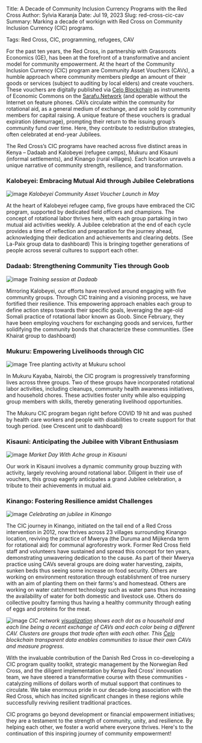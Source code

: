 Title: A Decade of Community Inclusion Currency Programs with the Red Cross
Author: Sylvia Karanja
Date: Jul 19, 2023
Slug: red-cross-cic-cav
Summary: Marking a decade of workign with Red Cross on Community Inclusion Currency (CIC) programs.

Tags: Red Cross, CIC, programming, refugees, CAV

For the past ten years, the Red Cross, in partnership with Grassroots Economics (GE), has been at the forefront of a transformative and ancient model for community empowerment. At the heart of the Community Inclusion Currency (CIC) program are Community Asset Vouchers (CAVs), a humble approach where community members pledge an amount of their goods or services (subject to auditing by local elders) and create vouchers. These vouchers are digitally published via [Celo Blockchain](https://celo.org/) as instruments of Economic Commons on the [Sarafu.Network](https://sarafu.Network) (and operable without the Internet on feature phones. CAVs circulate within the community for rotational aid, as a general medium of exchange, and are sold by community members for capital raising. A unique feature of these vouchers is gradual expiration (demurrage), prompting their return to the issuing group’s community fund over time. Here, they contribute to redistribution strategies, often celebrated at end-year Jubilees.

The Red Cross’s CIC programs have reached across five distinct areas in Kenya – Dadaab and Kalobeyei (refugee camps), Mukuru and Kisauni (informal settlements), and Kinango (rural villages). Each location unravels a unique narrative of community strength, resilience, and transformation.

### Kalobeyei: Embracing Mutual Aid through Jubilee Celebrations

![image](images/blog/red-cross-cic-cav1.webp)
*Kalobeyei Community Asset Voucher Launch in May*

At the heart of Kalobeyei refugee camp, five groups have embraced the CIC program, supported by dedicated field officers and champions. The concept of rotational labor thrives here, with each group partaking in two mutual aid activities weekly. A Jubilee celebration at the end of each cycle provides a time of reflection and preparation for the journey ahead, acknowledging their dedication and achievements and clearing debts. (See La-Paix group data to dashboard)
This is bringing together generations of people across several cultures to support each other.

### Dadaab: Strengthening Community Ties through Goob

![image](images/blog/red-cross-cic-cav2.webp)
*Training session at Dadaab*

Mirroring Kalobeyei, our efforts have revolved around engaging with five community groups. Through CIC training and a visioning process, we have fortified their resilience. This empowering approach enables each group to define action steps towards their specific goals, leveraging the age-old Somali practice of rotational labor known as Goob. Since February, they have been employing vouchers for exchanging goods and services, further solidifying the community bonds that characterize these communities.
(See Khairat group to dashboard)

### Mukuru: Empowering Livelihoods through CIC

![image](images/blog/red-cross-cic-cav3.webp)
Tree planting activity at Mukuru school 

In Mukuru Kayaba, Nairobi, the CIC program is progressively transforming lives across three groups. Two of these groups have incorporated rotational labor activities, including cleanups, community health awareness initiatives, and household chores. These activities foster unity while also equipping group members with skills, thereby generating livelihood opportunities.


The Mukuru CIC program began right before COVID 19 hit and was pushed by health care workers and people with disabilities to create support for that tough period. (see Crescent unit to dashboard)

### Kisauni: Anticipating the Jubilee with Vibrant Enthusiasm

![image](images/blog/red-cross-cic-cav4.webp)
*Market Day With Ache group in Kisauni*

Our work in Kisauni involves a dynamic community group buzzing with activity, largely revolving around rotational labor. Diligent in their use of vouchers, this group eagerly anticipates a grand Jubilee celebration, a tribute to their achievements in mutual aid.

### Kinango: Fostering Resilience amidst Challenges

![image](images/blog/red-cross-cic-cav5.webp)
*Celebrating an jubilee in Kinango*

The CIC journey in Kinango, initiated on the tail end of a Red Cross intervention in 2012, now thrives across 23 villages surrounding Kinango location, reviving the practice of Mwerya (the Duruma and Mijikenda term for rotational aid) for communal agroforestry work. Former Red Cross field staff and volunteers have sustained and spread this concept for ten years, demonstrating unwavering dedication to the cause. As part of their Mwerya practice using CAVs several groups are doing water harvesting, zaipits, sunken beds thus seeing some increase on food security. Others are working on environment restoration through establishment of tree nursery with an aim of planting them on their farms's and homestead. Others are working on water catchment technology such as water pans thus increasing the availability of water for both domestic and livestock use. Others do collective poultry farming thus having a healthy community through eating of eggs and proteins for the meat.

![image](images/blog/red-cross-cic-cav6.webp)
*CIC network [visualization](https://viz.sarafu.network) shows each dot as a household and each line being a recent exchange of CAVs and each color being a different CAV. Clusters are groups that trade often with each other. This [Celo](https://celo.org/) blockchain transparent data enables communities to issue their own CAVs and measure progress.*

With the invaluable contribution of the Danish Red Cross in co-developing a CIC program quality toolkit, strategic management by the Norwegian Red Cross, and the diligent implementation by Kenya Red Cross' innovation team, we have steered a transformative course with these communities - catalyzing millions of dollars worth of mutual support that continues to circulate. We take enormous pride in our decade-long association with the Red Cross, which has incited significant changes in these regions while successfully reviving resilient traditional practices.

CIC programs go beyond development or financial empowerment initiatives; they are a testament to the strength of community, unity, and resilience. By helping each other, we foster a world where everyone thrives. Here's to the continuation of this inspiring journey of community empowerment!
